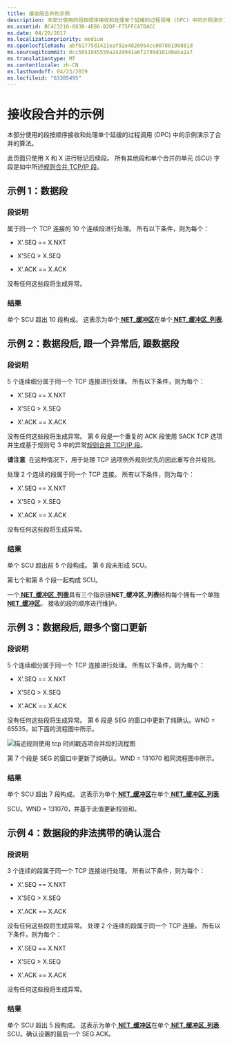 ```yaml
---
title: 接收段合并的示例
description: 本部分使用的段按顺序接收和处理单个延缓的过程调用 (DPC) 中的示例演示了合并的算法。
ms.assetid: BC4C3216-683B-4E86-B2DF-F75FFCA7DACC
ms.date: 04/20/2017
ms.localizationpriority: medium
ms.openlocfilehash: abf61775d1421eaf92e4d26954cc00786198881d
ms.sourcegitcommit: 0cc5051945559a242d941a6f2799d161d8eba2a7
ms.translationtype: MT
ms.contentlocale: zh-CN
ms.lasthandoff: 04/23/2019
ms.locfileid: "63385495"
---
```

# <a name="examples-of-receive-segment-coalescing"></a>接收段合并的示例


本部分使用的段按顺序接收和处理单个延缓的过程调用 (DPC) 中的示例演示了合并的算法。

此页面只使用 X 和 X 进行标记后续段。 所有其他段和单个合并的单元 (SCU) 字段是如中所述[规则合并 TCP/IP 段](rules-for-coalescing-tcp-ip-packets.md)。

## <a name="example-1-data-segments"></a>示例 1：数据段


### <a name="segment-description"></a>段说明

属于同一个 TCP 连接的 10 个连续段进行处理。 所有以下条件，则为每个：

-   X’.SEQ == X.NXT

-   X’SEQ &gt; X.SEQ

-   X’.ACK == X.ACK

没有任何这些段将生成异常。
### <a name="result"></a>结果

单个 SCU 超出 10 段构成。 这表示为单个[ **NET\_缓冲区**](https://msdn.microsoft.com/library/windows/hardware/ff568376)在单个[ **NET\_缓冲区\_列表**](https://msdn.microsoft.com/library/windows/hardware/ff568388).

## <a name="example-2-data-segments-followed-by-an-exception-followed-by-data-segments"></a>示例 2：数据段后, 跟一个异常后, 跟数据段


### <a name="segment-description"></a>段说明

5 个连续细分属于同一个 TCP 连接进行处理。 所有以下条件，则为每个：

-   X’.SEQ == X.NXT

-   X’SEQ &gt; X.SEQ

-   X’.ACK == X.ACK

没有任何这些段将生成异常。
第 6 段是一个重复的 ACK 段使用 SACK TCP 选项并生成基于规则号 3 中的异常[规则合并 TCP/IP 段](rules-for-coalescing-tcp-ip-packets.md)。

**请注意**  在这种情况下，用于处理 TCP 选项例外规则优先的因此重写合并规则。

 

处理 2 个连续的段属于同一个 TCP 连接。 所有以下条件，则为每个：

-   X’.SEQ == X.NXT

-   X’SEQ &gt; X.SEQ

-   X’.ACK == X.ACK

没有任何这些段将生成异常。
### <a name="result"></a>结果

单个 SCU 超出前 5 个段构成。 第 6 段未形成 SCU。

第七个和第 8 个段一起构成 SCU。

一个[ **NET\_缓冲区\_列表**](https://msdn.microsoft.com/library/windows/hardware/ff568388)具有三个指示链**NET\_缓冲区\_列表**结构每个拥有一个单独[ **NET\_缓冲区**](https://msdn.microsoft.com/library/windows/hardware/ff568376)。 接收的段的顺序进行维护。

## <a name="example-3-data-segments-followed-by-multiple-window-updates"></a>示例 3：数据段后, 跟多个窗口更新


### <a name="segment-description"></a>段说明

5 个连续细分属于同一个 TCP 连接进行处理。 所有以下条件，则为每个：

-   X’.SEQ == X.NXT

-   X’SEQ &gt; X.SEQ

-   X’.ACK == X.ACK

没有任何这些段将生成异常。
第 6 段是 SEG 的窗口中更新了纯确认。WND = 65535，如下面的流程图中所示。

![描述规则使用 tcp 时间戳选项合并段的流程图](images/rsc-rules2.png)

第 7 个段是 SEG 的窗口中更新了纯确认。WND = 131070 相同流程图中所示。

### <a name="result"></a>结果

单个 SCU 超出 7 段构成。 这表示为单个[ **NET\_缓冲区**](https://msdn.microsoft.com/library/windows/hardware/ff568376)在单个[ **NET\_缓冲区\_列表**](https://msdn.microsoft.com/library/windows/hardware/ff568388).

SCU。WND = 131070，并基于此值更新校验和。

## <a name="example-4-piggybacked-acks-mixed-with-data-segments"></a>示例 4：数据段的非法携带的确认混合


### <a name="segment-description"></a>段说明

3 个连续的段属于同一个 TCP 连接进行处理。 所有以下条件，则为每个：

-   X’.SEQ == X.NXT

-   X’SEQ &gt; X.SEQ

-   X’.ACK == X.ACK

没有任何这些段将生成异常。
处理 2 个连续的段属于同一个 TCP 连接。 所有以下条件，则为每个：

-   X’.SEQ == X.NXT

-   X’SEQ &gt; X.SEQ

-   X’.ACK == X.ACK

没有任何这些段将生成异常。
### <a name="result"></a>结果

单个 SCU 超出 5 段构成。 这表示为单个[ **NET\_缓冲区**](https://msdn.microsoft.com/library/windows/hardware/ff568376)在单个[ **NET\_缓冲区\_列表**](https://msdn.microsoft.com/library/windows/hardware/ff568388). SCU。确认设置的最后一个 SEG.ACK。

 

 





